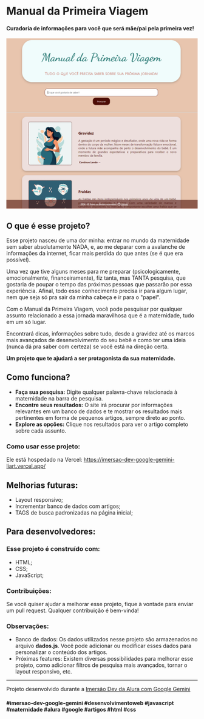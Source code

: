 # Manual da Primeira Viagem
#### Curadoria de informações para você que será mãe/pai pela primeira vez!

![capa](img/cover.png)

## O que é esse projeto?

Esse projeto nasceu de uma dor minha: entrar no mundo da maternidade sem saber absolutamente NADA, e, ao me deparar com a avalanche de informações da internet, ficar mais perdida do que antes (se é que era possível).

Uma vez que tive alguns meses para me preparar (psicologicamente, emocionalmente, financeiramente), fiz tanta, mas TANTA pesquisa, que gostaria de poupar o tempo das próximas pessoas que passarão por essa experiência. Afinal, todo esse conhecimento precisa ir para algum lugar, nem que seja só pra sair da minha cabeça e ir para o "papel".

Com o Manual da Primeira Viagem, você pode pesquisar por qualquer assunto relacionado a essa jornada maravilhosa que é a maternidade, tudo em um só lugar.

Encontrará dicas, informações sobre tudo, desde a gravidez até os marcos mais avançados de desenvolvimento do seu bebê e como ter uma ideia (nunca dá pra saber com certeza) se você está na direção certa.

**Um projeto que te ajudará a ser protagonista da sua maternidade.**

## Como funciona?

- **Faça sua pesquisa:** Digite qualquer palavra-chave relacionada à maternidade na barra de pesquisa.
- **Encontre seus resultados:** O site irá procurar por informações relevantes em um banco de dados e te mostrar os resultados mais pertinentes em forma de pequenos artigos, sempre direto ao ponto.
- **Explore as opções:** Clique nos resultados para ver o artigo completo sobre cada assunto.

### Como usar esse projeto:

Ele está hospedado na Vercel: https://imersao-dev-google-gemini-liart.vercel.app/

## Melhorias futuras:

- Layout responsivo;
- Incrementar banco de dados com artigos;
- TAGS de busca padronizadas na página inicial;

## Para desenvolvedores:

### Esse projeto é construído com:

- HTML;
- CSS;
- JavaScript;

### Contribuições:

Se você quiser ajudar a melhorar esse projeto, fique à vontade para enviar um pull request. Qualquer contribuição é bem-vinda!

### Observações:

- Banco de dados: Os dados utilizados nesse projeto são armazenados no arquivo **dados.js**. Você pode adicionar ou modificar esses dados para personalizar o conteúdo dos artigos.
- Próximas features: Existem diversas possibilidades para melhorar esse projeto, como adicionar filtros de pesquisa mais avançados, tornar o layout responsivo, etc.

<hr>

Projeto desenvolvido durante a <a href="https://grupoalura.notion.site/Imers-o-Dev-com-Gemini-Guia-de-Mergulho-7742af09c51649348a91f67157df8a41#b6d0c71409304997a9e213fd5038e85f" target="_blank">Imersão Dev da Alura com Google Gemini</a>

#### #imersao-dev-google-gemini #desenvolvimentoweb #javascript #maternidade #alura #google #artigos #html #css
